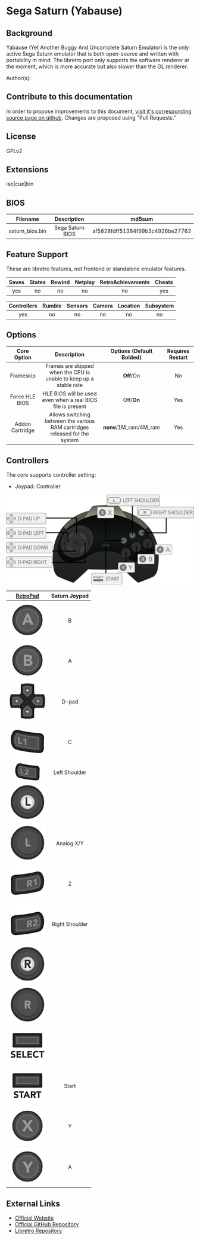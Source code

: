 # Sega Saturn (Yabause)

## Background

Yabause (Yet Another Buggy And Uncomplete Saturn Emulator) is the only active Sega Saturn emulator that is both open-source and written with portability in mind. The libretro port only supports the software renderer at the moment, which is more accurate but also slower than the GL renderer.

Author(s):

## Contribute to this documentation

In order to propose improvements to this document, [visit it's corresponding source page on github](https://github.com/libretro/docs/tree/master/docs/library/Yabause.md). Changes are proposed using "Pull Requests."

## License

GPLv2

## Extensions

iso|cue|bin

## BIOS

|   Filename    |    Description     |              md5sum              |
|:-------------:|:------------------:|:--------------------------------:|
|saturn_bios.bin|  Sega Saturn BIOS  | af5828fdff51384f99b3c4926be27762 |

## Feature Support

These are libretro features, not frontend or standalone emulator features.

| Saves | States      | Rewind | Netplay | RetroAchievements | Cheats |
|:-----:|:-----------:|:------:|:-------:|:-----------------:|:------:|
|  yes  |    no       |  no    |  no     |       no          |  yes   |

| Controllers     | Rumble | Sensors | Camera | Location | Subsystem     |
|:---------------:|:------:|:-------:|:------:|:--------:|:-------------:|
|      yes        |  no    |   no    |  no    |   no     |      no       |

## Options

|   Core Option   |         Description                                                        | Options (Default Bolded) | Requires Restart |
|:---------------:|:--------------------------------------------------------------------------:|:------------------------:|:----------------:|
|    Frameskip    | Frames are skipped when the CPU is unable to keep up a stable rate         |        **Off**/On        |        No        |
| Force HLE BIOS  | HLE BIOS will be used even when a real BIOS file is present                |         Off/**On**       | Yes              |
| Addon Cartridge | Allows switching between the various RAM cartridges released for the system| **none**/1M_ram/4M_ram   | Yes              |

## Controllers

The core supports controller setting:

* Joypad: Controller

![Saturn_joypad_diagram](images\Controllers\Yabause_joypad.png)

|                      [RetroPad](RetroPad)                      |   Saturn Joypad   |
|:--------------------------------------------------------------:|:--------------:|
|        ![RetroPad_A](images/RetroPad/Retro_A_Round.png)        |        B       |
|        ![RetroPad_B](images/RetroPad/Retro_B_Round.png)        |        A       |
|        ![RetroPad_Dpad](images/RetroPad/Retro_Dpad.png)        |      D-pad     |
|          ![RetroPad_L1](images/RetroPad/Retro_L1.png)          |        C       |
|          ![RetroPad_L2](images/RetroPad/Retro_L2_Temp.png)     | Left Shoulder  |
|          ![RetroPad_L3](images/RetroPad/Retro_L3.png)          |                |
|  ![RetroPad_Left_Stick](images/RetroPad/Retro_Left_Stick.png)  |   Analog X/Y   |
|          ![RetroPad_R1](images/RetroPad/Retro_R1.png)          |        Z       |
|          ![RetroPad_R2](images/RetroPad/Retro_R2.png)          | Right Shoulder |
|          ![RetroPad_R3](images/RetroPad/Retro_R3.png)          |                |
| ![RetroPad_Right_Stick](images/RetroPad/Retro_Right_Stick.png) |                |
|      ![RetroPad_Select](images/RetroPad/Retro_Select.png)      |                |
|       ![RetroPad_Start](images/RetroPad/Retro_Start.png)       |      Start     |
|        ![RetroPad_X](images/RetroPad/Retro_X_Round.png)        |        Y       |
|        ![RetroPad_Y](images/RetroPad/Retro_Y_Round.png)        |        A       |

## External Links

* [Official Website](https://yabause.org/)
* [Official GitHub Repository](https://github.com/Guillaumito/yabause)
* [Libretro Repository](https://github.com/libretro/4do-libretro)
